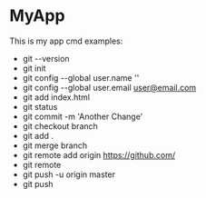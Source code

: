 # MyApp
This is my app
cmd examples:

* git --version
* git init
* git config --global user.name ''
* git config --global user.email user@email.com
* git add index.html
* git status
* git commit -m 'Another Change'
* git checkout branch
* git add .
* git merge branch
* git remote add origin https://github.com/
* git remote
* git push -u origin master
* git push 
